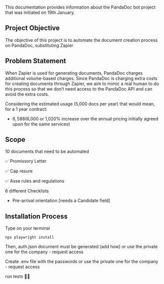 This documentation provides information about the PandaDoc bot project that was initiated on 19th January.

## Project Objective
The objective of this project is to automate the document creation process on PandaDoc, substituting Zapier

## Problem Statement
When Zapier is used for generating documents, PandaDoc charges additional volume-based charges. Since PandaDoc is charging extra costs for creating documents through Zapier, we aim to mimic a real human to do this process so that we don’t need access to the PandaDoc API and can avoid the extra costs.

Considering the estimated usage (5,000 docs per year) that would mean, for a 1 year contract:

- $6,588 ($6,000 or 1,020% increase over the annual pricing initially agreed upon for the same services)

## Scope 

10 documents that need to be automated

✅ Promissory Letter

✅ Cap resure

✅ Asse rules and regulations

6 different Checklists

* Pre-arrival orientation [needs a Candidate field]

## Installation Process

Type on your terminal

```console
npx playwright install
```

Then, auth.json document must be generated (add how) or use the private one for the company - request access

Create .env file with the passwords or use the private one for the company - request access 

run tests 🙌🏼
